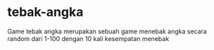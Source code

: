 # tebak-angka
Game tebak angka merupakan sebuah game menebak angka secara random dari 1-100 dengan 10 kali kesempatan menebak
